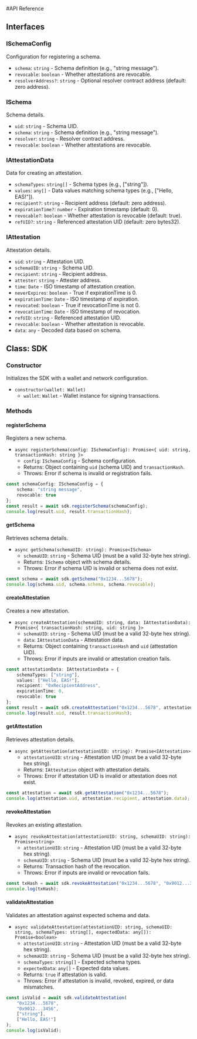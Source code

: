 #API Reference

## Interfaces

### ISchemaConfig
Configuration for registering a schema.

- `schema`: `string` - Schema definition (e.g., "string message").
- `revocable`: `boolean` - Whether attestations are revocable.
- `resolverAddress?`: `string` - Optional resolver contract address (default: zero address).

### ISchema
Schema details.

- `uid`: `string` - Schema UID.
- `schema`: `string` - Schema definition (e.g., "string message").
- `resolver`: `string` - Resolver contract address.
- `revocable`: `boolean` - Whether attestations are revocable.

### IAttestationData
Data for creating an attestation.

- `schemaTypes`: `string[]` - Schema types (e.g., ["string"]).
- `values`: `any[]` - Data values matching schema types (e.g., ["Hello, EAS!"]).
- `recipient?`: `string` - Recipient address (default: zero address).
- `expirationTime?`: `number` - Expiration timestamp (default: 0).
- `revocable?`: `boolean` - Whether attestation is revocable (default: true).
- `refUID?`: `string` - Referenced attestation UID (default: zero bytes32).

### IAttestation
Attestation details.

- `uid`: `string` - Attestation UID.
- `schemaUID`: `string` - Schema UID.
- `recipient`: `string` - Recipient address.
- `attester`: `string` - Attester address.
- `time`: `Date` - ISO timestamp of attestation creation.
- `neverExpires`: `boolean` - True if expirationTime is 0.
- `expirationTime`: `Date` - ISO timestamp of expiration.
- `revocated`: `boolean` - True if revocationTime is not 0.
- `revocationTime`: `Date` - ISO timestamp of revocation.
- `refUID`: `string` - Referenced attestation UID.
- `revocable`: `boolean` - Whether attestation is revocable.
- `data`: `any` - Decoded data based on schema.

## Class: SDK

### Constructor
Initializes the SDK with a wallet and network configuration.

- `constructor(wallet: Wallet)`
  - `wallet`: `Wallet` - Wallet instance for signing transactions.

### Methods

#### registerSchema
Registers a new schema.

- `async registerSchema(config: ISchemaConfig): Promise<{ uid: string, transactionHash: string }>`
  - `config`: `ISchemaConfig` - Schema configuration.
  - Returns: Object containing `uid` (schema UID) and `transactionHash`.
  - Throws: Error if schema is invalid or registration fails.
```typescript
const schemaConfig: ISchemaConfig = {
    schema: "string message",
    revocable: true
};
const result = await sdk.registerSchema(schemaConfig);
console.log(result.uid, result.transactionHash);
```

#### getSchema
Retrieves schema details.

- `async getSchema(schemaUID: string): Promise<ISchema>`
  - `schemaUID`: `string` - Schema UID (must be a valid 32-byte hex string).
  - Returns: `ISchema` object with schema details.
  - Throws: Error if schema UID is invalid or schema does not exist.
```typescript
const schema = await sdk.getSchema("0x1234...5678");
console.log(schema.uid, schema.schema, schema.revocable);
```

#### createAttestation
Creates a new attestation.

- `async createAttestation(schemaUID: string, data: IAttestationData): Promise<{ transactionHash: string, uid: string }>`
  - `schemaUID`: `string` - Schema UID (must be a valid 32-byte hex string).
  - `data`: `IAttestationData` - Attestation data.
  - Returns: Object containing `transactionHash` and `uid` (attestation UID).
  - Throws: Error if inputs are invalid or attestation creation fails.
```typescript
const attestationData: IAttestationData = {
    schemaTypes: ["string"],
    values: ["Hello, EAS!"],
    recipient: "0xRecipientAddress",
    expirationTime: 0,
    revocable: true
};
const result = await sdk.createAttestation("0x1234...5678", attestationData);
console.log(result.uid, result.transactionHash);
```

#### getAttestation
Retrieves attestation details.

- `async getAttestation(attestationUID: string): Promise<IAttestation>`
  - `attestationUID`: `string` - Attestation UID (must be a valid 32-byte hex string).
  - Returns: `IAttestation` object with attestation details.
  - Throws: Error if attestation UID is invalid or attestation does not exist.
```typescript
const attestation = await sdk.getAttestation("0x1234...5678");
console.log(attestation.uid, attestation.recipient, attestation.data);
```

#### revokeAttestation
Revokes an existing attestation.

- `async revokeAttestation(attestationUID: string, schemaUID: string): Promise<string>`
  - `attestationUID`: `string` - Attestation UID (must be a valid 32-byte hex string).
  - `schemaUID`: `string` - Schema UID (must be a valid 32-byte hex string).
  - Returns: Transaction hash of the revocation.
  - Throws: Error if inputs are invalid or revocation fails.
```typescript
const txHash = await sdk.revokeAttestation("0x1234...5678", "0x9012...3456");
console.log(txHash);
```

#### validateAttestation
Validates an attestation against expected schema and data.

- `async validateAttestation(attestationUID: string, schemaUID: string, schemaTypes: string[], expectedData: any[]): Promise<boolean>`
  - `attestationUID`: `string` - Attestation UID (must be a valid 32-byte hex string).
  - `schemaUID`: `string` - Schema UID (must be a valid 32-byte hex string).
  - `schemaTypes`: `string[]` - Expected schema types.
  - `expectedData`: `any[]` - Expected data values.
  - Returns: `true` if attestation is valid.
  - Throws: Error if attestation is invalid, revoked, expired, or data mismatches.
```typescript
const isValid = await sdk.validateAttestation(
    "0x1234...5678",
    "0x9012...3456",
    ["string"],
    ["Hello, EAS!"]
);
console.log(isValid);
```
